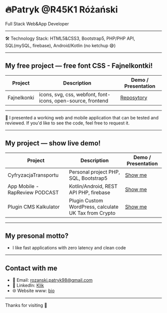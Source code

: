 # 🔥Patryk @R45K1 Różański

Full Stack Web&App Developer

---
:hammer_and_wrench:	Technology Stack: HTML5&CSS3, Bootstrap5, PHP/PHP API, SQL(mySQL, firebase), Android/Kotlin (no ketchup 😅)

---

## My free project — free font CSS - FajneIkontki!

| Project             | Description                   | Demo / Presentation                  |
|---------------------|-------------------------------|--------------------------------------|
| FajneIkonki | icons, svg, css, webfont, font-icons, open-source, frontend | [Reposytory](https://github.com/r45k1/FajneIkonki) |

---

 📇  I presented a working web and mobile application that can be tested and reviewed. If you'd like to see the code, feel free to request it.



---

## My project — show live demo!

| Project             | Description                   | Demo / Presentation                  |
|---------------------|-------------------------------|--------------------------------------|
| CyfryzacjaTransportu | Personal project PHP, SQL, Bootstrap5 | [Show me](https://github.com/r45k1/CyfryzacjaTransportu) |
| App Mobile -  RapReview PODCAST  | Kotlin/Android, REST API PHP, firebase| [Show me](https://github.com/r45k1/App-Rapreview)   |
| Plugin CMS Kalkulator  | Plugin Custom WordPress, calculate UK Tax from Crypto| [Show me](https://github.com/r45k1/PHP-Crypto-Calc)   |

---

## My presonal motto?

- I like fast applications with zero latency and clean code

---

## Contact with me

- 📧 Email: rozanski.patryk98@gmail.com
- 💼 LinkedIn: [Klik](https://linkedin.com/in/patrykrozanski)  
- 🌐 Website www: [bio](https://r45k1.github.io/r45k1/)

---

Thanks for visiting 🚀  
